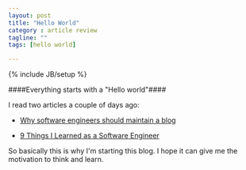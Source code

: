 ```yaml
---
layout: post
title: "Hello World"
category : article review
tagline: ""
tags: [hello world]

---
```

{% include JB/setup %}

####Everything starts with a "Hello world"####

I read two articles a couple of days ago:

- [Why software engineers should maintain a blog](http://server.dzone.com/articles/why-software-engineers-should)

- [9 Things I Learned as a Software Engineer](https://medium.com/@maebert/9-things-i-learned-as-a-software-engineer-c2c9f76c9266)

So basically this is why I'm starting this blog. I hope it can give me the motivation to think and learn.